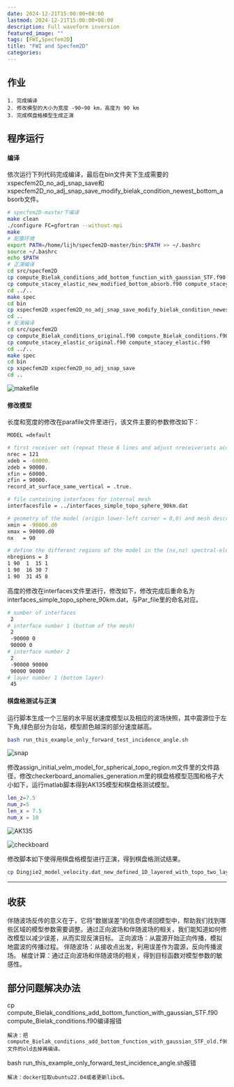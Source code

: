 ```yaml
---
date: 2024-12-21T15:00:00+08:00
lastmod: 2024-12-21T15:00:00+08:00
description: Full waveform inversion
featured_image: ""
tags: [FWI,Specfem2D]
title: "FWI and Specfem2D"
categories: 
---
```

## **作业**
```
1. 完成编译
2. 修改模型的大小为宽度 -90~90 km，高度为 90 km 
3. 完成棋盘格模型生成正演
```

## **程序运行**


#### **编译**
依次运行下列代码完成编译，最后在bin文件夹下生成需要的xspecfem2D_no_adj_snap_save和xspecfem2D_no_adj_snap_save_modify_bielak_condition_newest_bottom_absorb文件。
```sh
# specfem2D-master下编译 
make clean
./configure FC=gfortran --without-mpi
make
# 配置环境
export PATH=/home/lijh/specfem2D-master/bin:$PATH >> ~/.bashrc
source ~/.bashrc
echo $PATH
# 正演编译
cd src/specfem2D
cp compute_Bielak_conditions_add_bottom_function_with_gaussian_STF.f90 compute_Bielak_conditions.f90
cp compute_stacey_elastic_new_modified_bottom_absorb.f90 compute_stacey_elastic.f90
cd ../..
make spec
cd bin
cp xspecfem2D xspecfem2D_no_adj_snap_save_modify_bielak_condition_newest_bottom_absorb
cd ..
# 反演编译
cd src/specfem2D
cp compute_Bielak_conditions_original.f90 compute_Bielak_conditions.f90
cp compute_stacey_elastic_original.f90 compute_stacey_elastic.f90
cd ../..
make spec
cd bin
cp xspecfem2D xspecfem2D_no_adj_snap_save
cd ..

```


![makefile](/Geoscience-Lijh/images/FWI/makefile.png "图1: bin文件夹下的文件")

#### **修改模型**
长度和宽度的修改在parafile文件里进行，该文件主要的参数修改如下：
```sh
MODEL =default

# first receiver set (repeat these 6 lines and adjust nreceiversets accordingly)
nrec = 121             
xdeb = -60000.      
zdeb = 90000.       
xfin = 60000.        
zfin = 90000.         
record_at_surface_same_vertical = .true.        

# file containing interfaces for internal mesh
interfacesfile = ../interfaces_simple_topo_sphere_90km.dat

# geometry of the model (origin lower-left corner = 0,0) and mesh description
xmin = -90000.d0          
xmax = 90000.d0      
nx   = 90            

# define the different regions of the model in the (nx,nz) spectral-element mesh
nbregions = 3    
1 90  1  15 1
1 90  16 30 7
1 90  31 45 8           
```
高度的修改在interfaces文件里进行，修改如下，修改完成后重命名为interfaces_simple_topo_sphere_90km.dat，与Par_file里的命名对应。
```sh
# number of interfaces
 2
# interface number 1 (bottom of the mesh)
 2
 -90000 0
 90000 0
# interface number 2
 2
 -90000 90000
 90000 90000
# layer number 1 (bottom layer)
 45
```

#### **棋盘格测试与正演**

运行脚本生成一个三层的水平层状速度模型以及相应的波场快照，其中震源位于左下角,绿色部分为台站，模型颜色越深的部分速度越高。
```sh
bash run_this_example_only_forward_test_incidence_angle.sh
```
![snap](/Geoscience-Lijh/images/FWI/snap.png "图2: 500s-2000s的波场快照")

修改assign_initial_velm_model_for_spherical_topo_region.m文件里的文件路径，修改checkerboard_anomalies_generation.m里的棋盘格模型范围和格子大小如下，运行matlab脚本得到AK135模型和棋盘格测试模型。
```matlab
len_z=7.5
num_z=5
len_x = 7.5
num_x = 10
```
![AK135](/Geoscience-Lijh/images/FWI/AK135.jpg "图3: AK135模型")

![checkboard](/Geoscience-Lijh/images/FWI/checkboard.jpg "图4: 棋盘格测试模型")

修改脚本如下使得用棋盘格模型进行正演，得到棋盘格测试结果。
```sh
cp Dingjie2_model_velocity.dat_new_defined_1D_layered_with_topo_two_layer_checkerboard_smooth_ak135_-90_to_90_ele_90_45_checkerboard proc000000_model_velocity.dat_input
```



---
## **收获**
伴随波场反传的意义在于，它将“数据误差”的信息传递回模型中，帮助我们找到哪些区域的模型参数需要调整。通过正向波场和伴随波场的相关，我们能知道如何修改模型以减少误差，从而实现反演目标。
正向波场：从震源开始正向传播，模拟地震波的传播过程。
伴随波场：从接收点出发，利用误差作为震源，反向传播波场。
梯度计算：通过正向波场和伴随波场的相关，得到目标函数对模型参数的敏感性。

## **部分问题解决办法**
cp compute_Bielak_conditions_add_bottom_function_with_gaussian_STF.f90 compute_Bielak_conditions.f90编译报错
```
解决：把compute_Bielak_conditions_add_bottom_function_with_gaussian_STF_old.f90文件的old去掉再编译。
```

bash run_this_example_only_forward_test_incidence_angle.sh报错
```
解决：docker拉取ubuntu22.04或者更新libc6。
```
